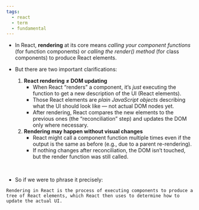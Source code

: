 ```yaml
---
tags:
  - react
  - term
  - fundamental
---
```


- In React, **rendering** at its core means _calling your component functions_ (for function components) or _calling the_ _render()_ _method_ (for class components) to produce React elements.

- But there are two important clarifications:
	1. **React rendering ≠ DOM updating**
	    - When React “renders” a component, it’s _just_ executing the function to get a new description of the UI (React elements).
	    - Those React elements are _plain JavaScript objects_ describing what the UI should look like — not actual DOM nodes yet.
	    - After rendering, React compares the new elements to the previous ones (the “reconciliation” step) and updates the DOM only where necessary.
	2. **Rendering may happen without visual changes**
	    - React might call a component function multiple times even if the output is the same as before (e.g., due to a parent re-rendering).
	    - If nothing changes after reconciliation, the DOM isn’t touched, but the render function was still called.

</br>

- So if we were to phrase it precisely:
```ad-summary
Rendering in React is the process of executing components to produce a tree of React elements, which React then uses to determine how to update the actual UI.
```
